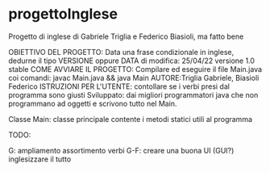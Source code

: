 # progettoInglese
Progetto di inglese di Gabriele Triglia e Federico Biasioli, ma fatto bene

OBIETTIVO DEL PROGETTO: Data una frase condizionale in inglese, dedurne il tipo
VERSIONE oppure DATA di modifica: 25/04/22 versione 1.0 stable
COME AVVIARE IL PROGETTO: Compilare ed eseguire il file Main.java coi comandi: javac Main.java && java Main
AUTORE:Triglia Gabriele, Biasioli Federico
ISTRUZIONI PER L'UTENTE: contollare se i verbi presi dal programma sono giusti
Sviluppato: dai migliori programmatori java che non programmano ad oggetti e scrivono tutto nel Main.

Classe Main: classe principale contente i metodi statici utili al programma 

TODO:

G: ampliamento assortimento verbi
G-F: creare una buona UI (GUI?) 
inglesizzare il tutto
